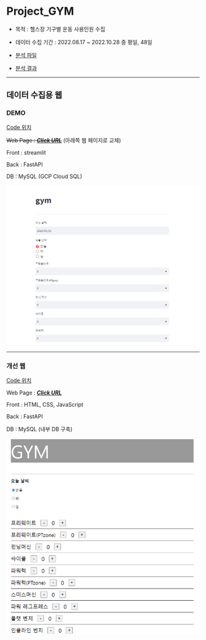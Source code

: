 # Project_GYM

- 목적 : 헬스장 기구별 운동 사용인원 수집

- 데이터 수집 기간 : 2022.08.17 ~ 2022.10.28 중 평일, 48일

- [분석 파일](https://github.com/mintaewon/project_gym/tree/main/analysis)

- [분석 결과](https://docs.google.com/presentation/d/1T2ac3dJJWaO8pacicgMlyHf-mTADRTVmwVfx-WT7M78/edit)

----

## 데이터 수집용 웹

### DEMO

[Code 위치](https://github.com/mintaewon/project_gym/tree/main/local-demo)

~~Web Page : <a href="http://35.230.34.77:8501" target="_blank">***Click URL***</a>~~ (아래쪽 웹 페이지로 교체)

Front : streamlit

Back : FastAPI

DB : MySQL (GCP Cloud SQL)

<img src="img/demopage.PNG"/>

-----

### 개선 웹

[Code 위치](https://github.com/mintaewon/project_gym/tree/main/page)

Web Page : <a href="http://35.230.34.77:8000" target="_blank">***Click URL***</a>


Front : HTML, CSS, JavaScript

Back : FastAPI

DB : MySQL (내부 DB 구축)

<img src="img/webpage.PNG"/>
